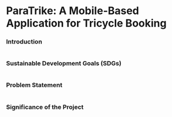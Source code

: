 # ParaTrike: A Mobile-Based Application for Tricycle Booking

<h3> Introduction </h3> <i class="fa-solid fa-1"></i>

<h1 align="center"> 

<h3> Sustainable Development Goals (SDGs) </h3> <i class="fa-solid fa-1"></i>

<h1 align="center"> 

<h3> Problem Statement </h3> <i class="fa-solid fa-1"></i>

<h1 align="center"> 

<h3> Significance of the Project </h3> <i class="fa-solid fa-1"></i>

<h1 align="center"> 
